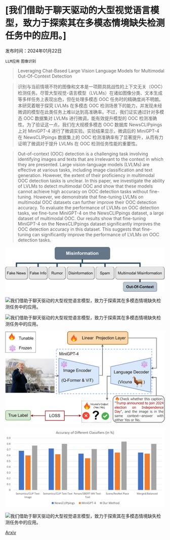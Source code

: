 # [我们借助于聊天驱动的大型视觉语言模型，致力于探索其在多模态情境缺失检测任务中的应用。]

发布时间：2024年01月22日

`LLM应用` `图像识别`

> Leveraging Chat-Based Large Vision Language Models for Multimodal Out-Of-Context Detection

> 识别与当前情境不符的图像和文本是一项颇具挑战性的上下文无关（OOC）检测任务。尽管大型视觉-语言模型（LVLMs）在诸如图像分类、文本生成等多样任务上表现出色，但在处理多模态 OOC 任务时的精确度尚不明朗。本研究着眼于探究 LVLMs 在多模态 OOC 检测场景下的能力，并发现未经微调的模型在此类任务上难以达到高准确率。不过，我们证实通过针对多模态 OOC 数据集对 LVLMs 进行微调，能有效提升模型的 OOC 检测准确性。为了验证这一点，我们在大规模多模态 OOC 数据库 NewsCLIPpings 上对 MiniGPT-4 进行了微调实验。实验结果显示，微调后的 MiniGPT-4 在 NewsCLIPpings 数据集上的 OOC 检测准确率有了显著提升，从而有力证明了微调对于提升 LVLMs 在 OOC 检测任务性能的重要性。

> Out-of-context (OOC) detection is a challenging task involving identifying images and texts that are irrelevant to the context in which they are presented. Large vision-language models (LVLMs) are effective at various tasks, including image classification and text generation. However, the extent of their proficiency in multimodal OOC detection tasks is unclear. In this paper, we investigate the ability of LVLMs to detect multimodal OOC and show that these models cannot achieve high accuracy on OOC detection tasks without fine-tuning. However, we demonstrate that fine-tuning LVLMs on multimodal OOC datasets can further improve their OOC detection accuracy. To evaluate the performance of LVLMs on OOC detection tasks, we fine-tune MiniGPT-4 on the NewsCLIPpings dataset, a large dataset of multimodal OOC. Our results show that fine-tuning MiniGPT-4 on the NewsCLIPpings dataset significantly improves the OOC detection accuracy in this dataset. This suggests that fine-tuning can significantly improve the performance of LVLMs on OOC detection tasks.

![我们借助于聊天驱动的大型视觉语言模型，致力于探索其在多模态情境缺失检测任务中的应用。](../../../paper_images/2403.08776/types.png)

![我们借助于聊天驱动的大型视觉语言模型，致力于探索其在多模态情境缺失检测任务中的应用。](../../../paper_images/2403.08776/ooc.png)

![我们借助于聊天驱动的大型视觉语言模型，致力于探索其在多模态情境缺失检测任务中的应用。](../../../paper_images/2403.08776/our_contribution.png)

![我们借助于聊天驱动的大型视觉语言模型，致力于探索其在多模态情境缺失检测任务中的应用。](../../../paper_images/2403.08776/app.png)

![我们借助于聊天驱动的大型视觉语言模型，致力于探索其在多模态情境缺失检测任务中的应用。](../../../paper_images/2403.08776/MiniGPT4_result.png)

![我们借助于聊天驱动的大型视觉语言模型，致力于探索其在多模态情境缺失检测任务中的应用。](../../../paper_images/2403.08776/vlm.png)

[Arxiv](https://arxiv.org/abs/2403.08776)